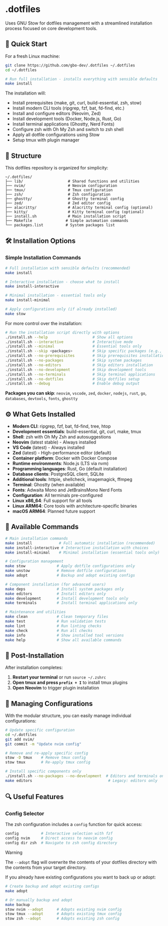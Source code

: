 # .dotfiles

Uses GNU Stow for dotfiles management with a streamlined installation process focused on core development tools.

## 🚀 Quick Start

For a fresh Linux machine:

```bash
git clone https://github.com/gbo-dev/.dotfiles ~/.dotfiles
cd ~/.dotfiles

# Run full installation - installs everything with sensible defaults
make install
```

The installation will:
- Install prerequisites (make, git, curl, build-essential, zsh, stow)
- Install modern CLI tools (ripgrep, fzf, bat, fd-find, etc.)
- Install and configure editors (Neovim, Zed)
- Install development tools (Docker, Node.js, Rust, Go)
- Install terminal applications (Ghostty, Nerd Fonts)
- Configure zsh with Oh My Zsh and switch to zsh shell
- Apply all dotfile configurations using Stow
- Setup tmux with plugin manager

## 📁 Structure

This dotfiles repository is organized for simplicity:

```
~/.dotfiles/
├── lib/                    # Shared functions and utilities
├── nvim/                   # Neovim configuration
├── tmux/                   # Tmux configuration
├── zsh/                    # Zsh configuration
├── ghostty/                # Ghostty terminal config
├── zed/                    # Zed editor config
├── alacritty/              # Alacritty terminal config (optional)
├── kitty/                  # Kitty terminal config (optional)
├── install.sh              # Main installation script
├── Makefile               # Simple automation commands
└── packages.list          # System packages list
```

## 🛠️ Installation Options

### Simple Installation Commands

```bash
# Full installation with sensible defaults (recommended)
make install

# Interactive installation - choose what to install
make install-interactive

# Minimal installation - essential tools only
make install-minimal

# Apply configurations only (if already installed)
make stow
```

For more control over the installation:

```bash
# Run the installation script directly with options
./install.sh --help                    # Show all options
./install.sh --interactive             # Interactive mode
./install.sh --minimal                 # Essential tools only
./install.sh --skip <packages>         # Skip specific packages (e.g., --skip zed docker)
./install.sh --no-prerequisites        # Skip prerequisites installation
./install.sh --no-packages             # Skip system packages
./install.sh --no-editors              # Skip editors installation
./install.sh --no-development          # Skip development tools
./install.sh --no-terminals            # Skip terminal applications
./install.sh --no-dotfiles             # Skip dotfiles setup
./install.sh --debug                   # Enable debug output
```

**Packages you can skip**: `neovim`, `vscode`, `zed`, `docker`, `nodejs`, `rust`, `go`, `databases`, `devtools`, `fonts`, `ghostty`



## ⚙️ What Gets Installed

- **Modern CLI**: ripgrep, fzf, bat, fd-find, tree, htop
- **Development essentials**: build-essential, git, curl, make, tmux
- **Shell**: zsh with Oh My Zsh and autosuggestions
- **Neovim** (latest stable) - Always installed
- **VS Code** (latest) - Always installed
- **Zed** (latest) - High-performance editor (default)
- **Container platform**: Docker with Docker Compose
- **Runtime environments**: Node.js (LTS via nvm)
- **Programming languages**: Rust, Go (default installation)
- **Database clients**: PostgreSQL client, SQLite
- **Additional tools**: httpie, shellcheck, imagemagick, ffmpeg
- **Terminal**: Ghostty (when available)
- **Fonts**: Adwaita Mono and JetBrainsMono Nerd Fonts
- **Configuration**: All terminals pre-configured
- **Linux x86_64**: Full support for all tools
- **Linux ARM64**: Core tools with architecture-specific binaries
- **macOS ARM64**: Planned future support

## 🎯 Available Commands

```bash
# Main installation commands
make install            # Full automatic installation (recommended)
make install-interactive # Interactive installation with choices
make install-minimal    # Minimal installation (essential tools only)

# Configuration management
make stow              # Apply dotfile configurations only
make unstow            # Remove dotfile configurations
make adopt             # Backup and adopt existing configs

# Component installation (for advanced users)
make deps              # Install system packages only
make editors           # Install editors only
make development       # Install development tools only
make terminals         # Install terminal applications only

# Maintenance and utilities
make clean             # Clean temporary files
make test              # Run validation tests
make lint              # Run linting checks
make check             # Run all checks
make info              # Show installed tool versions
make help              # Show all available commands
```

## 🔧 Post-Installation

After installation completes:

1. **Restart your terminal** or run `source ~/.zshrc`
2. **Open tmux and press `prefix + I`** to install tmux plugins
3. **Open Neovim** to trigger plugin installation

## 📝 Managing Configurations

With the modular structure, you can easily manage individual configurations:

```bash
# Update specific configuration
cd ~/.dotfiles
git add nvim/
git commit -m "Update nvim config"

# Remove and re-apply specific config
stow -D tmux    # Remove tmux config
stow tmux       # Re-apply tmux config

# Install specific components only
./install.sh --no-packages --no-development  # Editors and terminals only
make editors                                  # Legacy: editors only
```

## 🔍 Useful Features

### Config Selector
The zsh configuration includes a `config` function for quick access:
```bash
config          # Interactive selection with fzf
config nvim     # Direct access to neovim config
config dir zsh  # Navigate to zsh config directory
```

> [!WARNING]
> The `--adopt` flag will overwrite the contents of your dotfiles directory with the contents from your target directory.

If you already have existing configurations you want to back up or adopt:

```bash
# Create backup and adopt existing configs
make adopt

# Or manually backup and adopt
make backup
stow nvim --adopt      # Adopts existing nvim config
stow tmux --adopt      # Adopts existing tmux config
stow zsh --adopt       # Adopts existing zsh config
```
